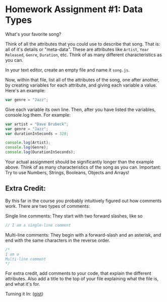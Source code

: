 # Homework Assignment #1: Data Types

What's your favorite song?

Think of all the attributes that you could use to describe that song. That is: all of it's details or "meta-data". These are attributes like `Artist`, `Year Released`, `Genre`, `Duration`, etc. Think of as many different characteristics as you can.

In your text editor, create an empty file and name it `song.js`.

Now, within that file, list all of the attributes of the song, one after another, by creating variables for each attribute, and giving each variable a value. Here's an example:
```javascript
var genre = "Jazz";
```
Give each variable its own line. Then, after you have listed the variables, console.log them.  For example:
```javascript
var artist = "Dave Brubeck";
var genre = "Jazz";
var durationInSeconds = 328;

console.log(Artist);
console.log(Genre);
console.log(DurationInSeconds);
```
Your actual assignment should be significantly longer than the example above.  Think of as many characteristics of the song as you can. Important: Try to use Numbers, Strings, Booleans, Objects and Arrays!

## Extra Credit:

By this far in the course you probably intuitively figured out how comments
work. There are two types of comments:

Single line comments: They start with two forward slashes, like so
```javascript
// I am a single-line comment
```

Multi-line comments: They begin with a forward-slash and an asterisk, and end with the same characters in the reverse order.
```javascript
/*
I am a
Multi-line comment
*/
```
For extra credit, add comments to your code, that explain the different attributes. Also add a title to the top of your file explaining what the file is, and what it's for.

Turning it In: ([gist](https://gist.github.com/bogkyu/6cb8b70cb48f19c18f001e1747a75584))

